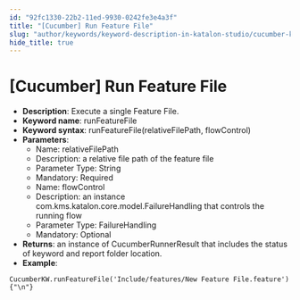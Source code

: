```yaml
---
id: "92fc1330-22b2-11ed-9930-0242fe3e4a3f"
title: "[Cucumber] Run Feature File"
slug: "author/keywords/keyword-description-in-katalon-studio/cucumber-keywords/cucumber-run-feature-file"
hide_title: true
---
```

  

# <a id="id" class="anchor_top_offset"/><a id="ariaid-title1" class="anchor_top_offset"/>[Cucumber] Run Feature File

  
    
<ul xmlns="http://www.w3.org/1999/xhtml" className="ul">   <li className="li">     <strong className="ph b">Description</strong>: Execute a single Feature     File.</li>   <li className="li">     <strong className="ph b">Keyword name</strong>: runFeatureFile</li>   <li className="li">     <strong className="ph b">Keyword syntax</strong>:     runFeatureFile(relativeFilePath, flowControl)</li>   <li className="li">     <strong className="ph b">Parameters</strong>:      <ul className="ul">       <li className="li">Name: relativeFilePath</li>       <li className="li">Description: a relative file path of the feature file</li>       <li className="li">Parameter Type: String</li>       <li className="li">Mandatory: Required</li>       <li className="li">Name: flowControl</li>       <li className="li">Description: an instance         com.kms.katalon.core.model.FailureHandling that controls the         running flow</li>       <li className="li">Parameter Type: FailureHandling</li>       <li className="li">Mandatory: Optional</li>     </ul>   </li>   <li className="li">     <strong className="ph b">Returns</strong>: an instance of CucumberRunnerResult     that includes the status of keyword and report folder     location.</li>   <li className="li">     <strong className="ph b">Example</strong>:</li> </ul> 
          
<pre xmlns="http://www.w3.org/1999/xhtml" className="pre codeblock"><code>CucumberKW.runFeatureFile('Include/features/New Feature File.feature'){"\n"}</code></pre> 
      

